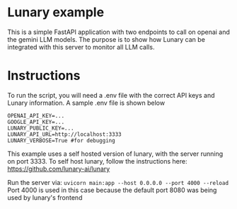 # Lunary example

This is a simple FastAPI application with two endpoints to call on openai and the gemini LLM models. The purpose is to show how Lunary can be integrated with this server to monitor all LLM calls. 


# Instructions

To run the script, you will need a .env file with the correct API keys and Lunary information. A sample .env file is shown below

```
OPENAI_API_KEY=...
GOOGLE_API_KEY=...
LUNARY_PUBLIC_KEY=...
LUNARY_API_URL=http://localhost:3333
LUNARY_VERBOSE=True #for debugging
```
This example uses a self hosted version of lunary, with the server running on port 3333.
To self host lunary, follow the instructions here: https://github.com/lunary-ai/lunary


Run the server via:
`uvicorn main:app --host 0.0.0.0 --port 4000 --reload`
Port 4000 is used in this case because the default port 8080 was being used by lunary's frontend
